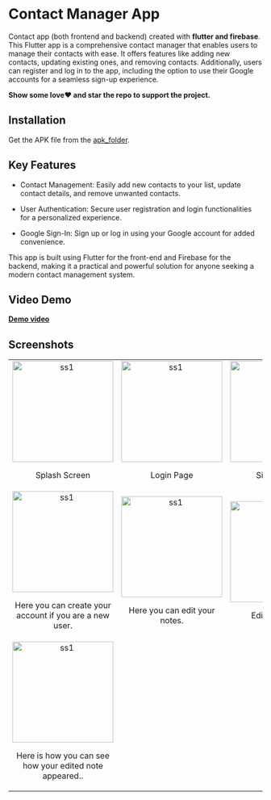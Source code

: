 # Contact Manager App
Contact app (both frontend and backend) created with **flutter and firebase**.
This Flutter app is a comprehensive contact manager that enables users to manage their contacts with ease. It offers features like adding new contacts, updating existing ones, and removing contacts. Additionally, users can register and log in to the app, including the option to use their Google accounts for a seamless sign-up experience.

**Show some love❤️ and star the repo to support the project.**

## Installation

Get the APK file from the [apk_folder](https://github.com/osamajaved07/Contact-App/tree/master/apk_folder).

## Key Features

- Contact Management: Easily add new contacts to your list, update contact details, and remove unwanted contacts.

- User Authentication: Secure user registration and login functionalities for a personalized experience.

- Google Sign-In: Sign up or log in using your Google account for added convenience.

This app is built using Flutter for the front-end and Firebase for the backend, making it a practical and powerful solution for anyone seeking a modern contact management system.

## Video Demo
[**Demo video**](https://github.com/osamajaved07/Note-App/assets/143210389/e1d51017-5640-4bd1-8ddf-242840bf56f7)






## Screenshots
<table>
  <tr>
    <td align="center">
      <img src="https://github.com/osamajaved07/Contact-App/assets/143210389/7256a3ea-34e7-481c-a001-b12fea48dd51" alt="ss1" width="200"/>
      <p>Splash Screen</p>
    </td>
    <td align="center">
      <img src="https://github.com/osamajaved07/Contact-App/assets/143210389/1f2b84ac-3160-40e3-b279-1cc21ffe7a98" alt="ss1" width="200"/>
      <p>Login Page</p>
    </td>
    <td align="center">
      <img src="https://github.com/osamajaved07/Contact-App/assets/143210389/e2d584c9-c30e-4c7c-9804-64b82aa97aa8" alt="ss1" width="200"/>
      <p>SignUp Page</p>
    </td>
  </tr>
  <tr>
    <td align="center">
      <img src="https://github.com/osamajaved07/Contact-App/assets/143210389/c75feee0-613e-4f30-8bb6-35fcbb9a8ed0" alt="ss1" width="200"/>
      <p>Here you can create your account 
          if you are a new user.
      </p>
    </td>
    <td align="center">
      <img src="https://github.com/osamajaved07/Notes-App/assets/143210389/808669ce-8339-4ab8-86fd-25f5683a319a" alt="ss1" width="200"/>
      <p>Here you can edit your notes.</p>
    </td>
    <td align="center">
      <img src="https://github.com/osamajaved07/Notes-App/assets/143210389/9638ae91-3172-436a-8473-207741324a09" alt="ss1" width="200"/>
      <p>Edit your notes.</p>
    </td>
    </tr>

  <tr>
    <td align="center">
      <img src="https://github.com/osamajaved07/Notes-App/assets/143210389/db8e88f4-70a9-44b2-8079-2f8a1943e6f4" alt="ss1" width="200"/>
      <p>Here is how you can see how your edited note appeared..</p>
    </td>
  </tr>
   
</table>
</div>
